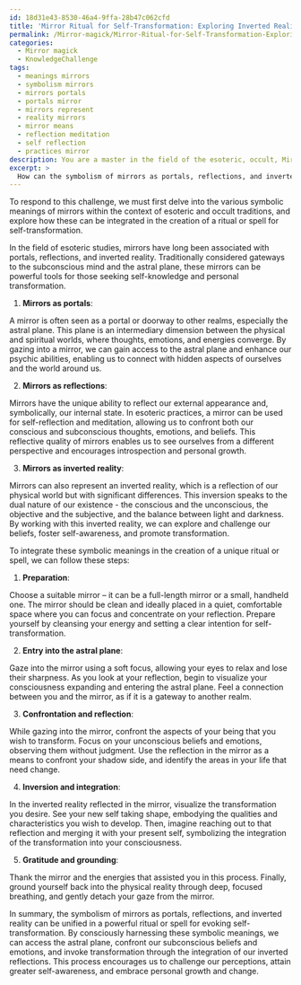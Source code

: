 ```yaml
---
id: 18d31e43-8530-46a4-9ffa-28b47c062cfd
title: 'Mirror Ritual for Self-Transformation: Exploring Inverted Reality'
permalink: /Mirror-magick/Mirror-Ritual-for-Self-Transformation-Exploring-Inverted-Reality/
categories:
  - Mirror magick
  - KnowledgeChallenge
tags:
  - meanings mirrors
  - symbolism mirrors
  - mirrors portals
  - portals mirror
  - mirrors represent
  - reality mirrors
  - mirror means
  - reflection meditation
  - self reflection
  - practices mirror
description: You are a master in the field of the esoteric, occult, Mirror magick and Education. You are a writer of tests, challenges, books and deep knowledge on Mirror magick for initiates and students to gain deep insights and understanding from. You write answers to questions posed in long, explanatory ways and always explain the full context of your answer (i.e., related concepts, formulas, examples, or history), as well as the step-by-step thinking process you take to answer the challenges. Be rigorous and thorough, and summarize the key themes, ideas, and conclusions at the end.
excerpt: > 
  How can the symbolism of mirrors as portals, reflections, and inverted reality be unified in the creation of a unique ritual or spell to evoke self-transformation, considering its traditional associations with the subconscious mind and the astral plane?
---
```

To respond to this challenge, we must first delve into the various symbolic meanings of mirrors within the context of esoteric and occult traditions, and explore how these can be integrated in the creation of a ritual or spell for self-transformation.

In the field of esoteric studies, mirrors have long been associated with portals, reflections, and inverted reality. Traditionally considered gateways to the subconscious mind and the astral plane, these mirrors can be powerful tools for those seeking self-knowledge and personal transformation.

1. **Mirrors as portals**:

A mirror is often seen as a portal or doorway to other realms, especially the astral plane. This plane is an intermediary dimension between the physical and spiritual worlds, where thoughts, emotions, and energies converge. By gazing into a mirror, we can gain access to the astral plane and enhance our psychic abilities, enabling us to connect with hidden aspects of ourselves and the world around us.

2. **Mirrors as reflections**:

Mirrors have the unique ability to reflect our external appearance and, symbolically, our internal state. In esoteric practices, a mirror can be used for self-reflection and meditation, allowing us to confront both our conscious and subconscious thoughts, emotions, and beliefs. This reflective quality of mirrors enables us to see ourselves from a different perspective and encourages introspection and personal growth.

3. **Mirrors as inverted reality**:

Mirrors can also represent an inverted reality, which is a reflection of our physical world but with significant differences. This inversion speaks to the dual nature of our existence - the conscious and the unconscious, the objective and the subjective, and the balance between light and darkness. By working with this inverted reality, we can explore and challenge our beliefs, foster self-awareness, and promote transformation.

To integrate these symbolic meanings in the creation of a unique ritual or spell, we can follow these steps:

1. **Preparation**:

Choose a suitable mirror – it can be a full-length mirror or a small, handheld one. The mirror should be clean and ideally placed in a quiet, comfortable space where you can focus and concentrate on your reflection. Prepare yourself by cleansing your energy and setting a clear intention for self-transformation.

2. **Entry into the astral plane**:

Gaze into the mirror using a soft focus, allowing your eyes to relax and lose their sharpness. As you look at your reflection, begin to visualize your consciousness expanding and entering the astral plane. Feel a connection between you and the mirror, as if it is a gateway to another realm.

3. **Confrontation and reflection**:

While gazing into the mirror, confront the aspects of your being that you wish to transform. Focus on your unconscious beliefs and emotions, observing them without judgment. Use the reflection in the mirror as a means to confront your shadow side, and identify the areas in your life that need change.

4. **Inversion and integration**:

In the inverted reality reflected in the mirror, visualize the transformation you desire. See your new self taking shape, embodying the qualities and characteristics you wish to develop. Then, imagine reaching out to that reflection and merging it with your present self, symbolizing the integration of the transformation into your consciousness.

5. **Gratitude and grounding**:

Thank the mirror and the energies that assisted you in this process. Finally, ground yourself back into the physical reality through deep, focused breathing, and gently detach your gaze from the mirror.

In summary, the symbolism of mirrors as portals, reflections, and inverted reality can be unified in a powerful ritual or spell for evoking self-transformation. By consciously harnessing these symbolic meanings, we can access the astral plane, confront our subconscious beliefs and emotions, and invoke transformation through the integration of our inverted reflections. This process encourages us to challenge our perceptions, attain greater self-awareness, and embrace personal growth and change.
